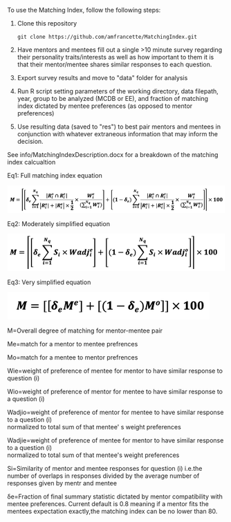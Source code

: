 To use the Matching Index, follow the following steps:
1) Clone this repository
 
    ```
    git clone https://github.com/amfrancette/MatchingIndex.git
    ```
2)  Have mentors and mentees fill out a single >10 minute survey regarding their personality traits/interests as well as how important to them it is that their mentor/mentee shares similar responses to each question. 
3) Export survey results and move to "data" folder for analysis
4) Run R script setting parameters of the working directory, data filepath, year, group to be analyzed (MCDB or EE), and fraction of matching index dictated by mentee preferences (as opposed to mentor preferences)
5) Use resulting data (saved to "res") to best pair mentors and mentees in conjunction with whatever extraneous  information that may inform the decision.

 
See info/MatchingIndexDescription.docx for a breakdown of the matching index calcualtion

Eq1: Full matching index equation

![plot](/info/Equation1.png)

Eq2: Moderately simplified equation

![plot](/info/Equation2.png)

Eq3: Very simplified equation

![plot](/info/Equation3.png)


M=Overall degree of matching for mentor-mentee pair

Me=match for a mentor to mentee prefrences

Mo=match for a mentee to mentor prefrences

Wie=weight of preference of mentee for mentor to have similar response to question (i)

Wio=weight of preference of mentor for mentee to have similar response to a question (i)

Wadjio=weight of preference of mentor for mentee to have similar response to a question (i)  
normalized to total sum of that mentee' s weight preferences

Wadjie=weight of preference of mentee for mentor to have similar response to a question (i)  
normalized to total sum of that mentee's weight preferences

Si=Similarity of mentor and mentee responses for question (i)  i.e.the number of overlaps in responses 
divided by the average number of responses given by mentr and mentee 

δe=Fraction of final summary statistic dictated by mentor compatibility with mentee preferences. 
Current default is 0.8 meaning if a mentor fits the mentees expectation exactly,the matching index can be no lower than 80.

